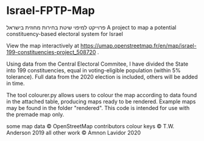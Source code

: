 # Israel-FPTP-Map
פרוייקט למיפוי שיטת בחירות מחוזית בישראל
A project to map a potential constituency-based electoral system for Israel

View the map interactively at https://umap.openstreetmap.fr/en/map/israel-199-constituencies-project_508720 .

Using data from the Central Electoral Commitee, I have divided the State into 199 constituencies, equal in voting-eligible population (within 5% tolerance).
Full data from the 2020 election is included, others will be added in time.

The tool colourer.py allows users to colour the map according to data found in the attached table, producing maps ready to be rendered.
Example maps may be found in the folder "rendered".
This code is intended for use with the premade map only.

some map data © OpenStreetMap contributors
colour keys © T.W. Anderson 2019
all other work © Amnon Lavidor 2020
